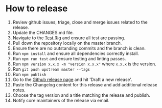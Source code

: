 # How to release

1.  Review github issues, triage, close and merge issues related to the release.
2.  Update the CHANGES.md file.
3.  Navigate to the [Test Rig][Test] and ensure all test are passing.
4.  Pull down the repository locally on the master branch.
5.  Ensure there are no outstanding commits and the branch is clean.
6.  Run `npm install` and ensure all dependencies correctly install.
7.  Run `npm run test` and ensure testing and linting passes.
8.  Run `npm version x.x.x -m "version x.x.x"` where `x.x.x` is the version.
9.  Run `git push upstream master --tags`
10. Run `npm publish`
11. Go to the [Github release page][Releases] and hit 'Draft a new release'.
12. Paste the Changelog content for this release and add additional release notes.
13. Choose the tag version and a title matching the release and publish.
14. Notify core maintainers of the release via email.

[Test]: https://travis-ci.org/nearform/udaru
[Releases]: https://github.com/nearform/udaru/releases
